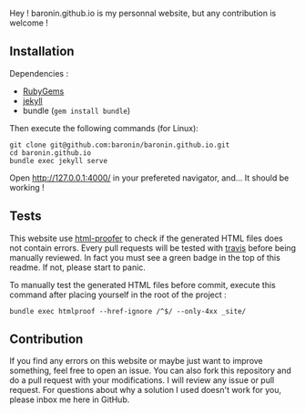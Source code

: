 Hey ! baronin.github.io is my personnal website, but any contribution is welcome !

## Installation

Dependencies :
* [RubyGems](https://rubygems.org/pages/download)
* [jekyll](http://jekyllrb.com/docs/installation/)
* bundle (`gem install bundle`)

Then execute the following commands (for Linux): 

```
git clone git@github.com:baronin/baronin.github.io.git
cd baronin.github.io
bundle exec jekyll serve
```

Open http://127.0.0.1:4000/ in your prefereted navigator, and... It should be working !

## Tests

This website use [html-proofer](https://github.com/gjtorikian/html-proofer) to check if the generated HTML files does not contain errors. Every pull requests will be tested with [travis](https://travis-ci.org/) before being manually reviewed. In fact you must see a green badge in the top of this readme. If not, please start to panic.

To manually test the generated HTML files before commit, execute this command after placing yourself in the root of the project :
```
bundle exec htmlproof --href-ignore /^$/ --only-4xx _site/
```

## Contribution

If you find any errors on this website or maybe just want to improve something, feel free to open an issue. You can also fork this repository and do a pull request with your modifications. I will review any issue or pull request. For questions about why a solution I used doesn't work for you, please inbox me here in GitHub.
